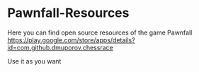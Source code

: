 # Pawnfall-Resources

Here you can find open source resources of the game Pawnfall https://play.google.com/store/apps/details?id=com.github.dmuporov.chessrace 

Use it as you want
